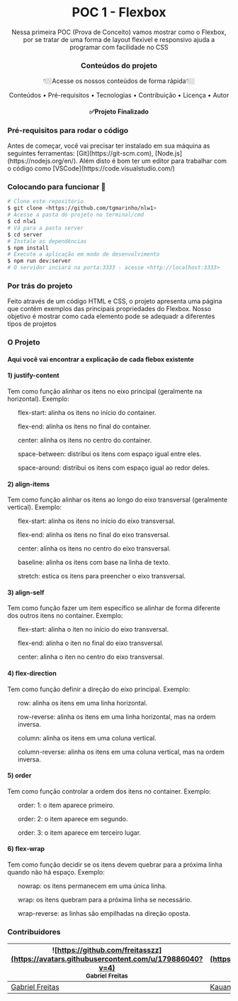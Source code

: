 <h1 align="center">POC 1 - Flexbox</h1> 

<p align="center">Nessa primeira POC (Prova de Conceito) vamos mostrar como o Flexbox, por se tratar de uma forma de layout flexivel e responsivo ajuda a programar com facilidade no CSS</p>

<h3 align="center">Conteúdos do projeto</h3> 
<p align="center">👇🏼Acesse os nossos conteúdos de forma rápida👇🏼</p>
<p align="center">
 <a>Conteúdos</a> •
 <a>Pré-requisitos</a> • 
 <a>Tecnologias</a> • 
 <a>Contribuição</a> • 
 <a>Licença</a> • 
 <a>Autor</a>
</p>

<h4 align="center"> 
	✅Projeto Finalizado
</h4>

<h3 align="left">Pré-requisitos para rodar o código</h3> 
Antes de começar, você vai precisar ter instalado em sua máquina as seguintes ferramentas:
[Git](https://git-scm.com), [Node.js](https://nodejs.org/en/). 
Além disto é bom ter um editor para trabalhar com o código como [VSCode](https://code.visualstudio.com/)


<h3 align="left">Colocando para funcionar 🎲</h3> 

```bash
# Clone este repositório
$ git clone <https://github.com/tgmarinho/nlw1>
# Acesse a pasta do projeto no terminal/cmd
$ cd nlw1
# Vá para a pasta server
$ cd server
# Instale as dependências
$ npm install
# Execute a aplicação em modo de desenvolvimento
$ npm run dev:server
# O servidor inciará na porta:3333 - acesse <http://localhost:3333>
```
<h3 align="left">Por trás do projeto</h3>
<p>Feito através de um código HTML e CSS, o projeto apresenta uma página que contém exemplos das principais propriedades do Flexbox. Nosso objetivo é mostrar como cada elemento pode se adequadr a diferentes tipos de projetos </p>

<h3 align="left">O Projeto</h3>
<h4 align="left">Aqui você vai encontrar a explicação de cada flebox existente</h4>
<h4>1) justify-content</h4>
<p>Tem como função alinhar os itens no eixo principal (geralmente na horizontal). Exemplo:</p>
	<ol>flex-start: alinha os itens no início do container.</ol>
 	<ol>flex-end: alinha os itens no final do container.</ol>
  	<ol>center: alinha os itens no centro do container.</ol>
   	<ol>space-between: distribui os itens com espaço igual entre eles.</ol>
    	<ol>space-around: distribui os itens com espaço igual ao redor deles.</ol>
<h4>2) align-items</h4>
<p>Tem como função alinhar os itens ao longo do eixo transversal (geralmente vertical). Exemplo:</p>
	<ol>flex-start: alinha os itens no início do eixo transversal.</ol>
 	<ol>flex-end: alinha os itens no final do eixo transversal.</ol>
  	<ol>center: alinha os itens no centro do eixo transversal.</ol>
   	<ol>baseline: alinha os itens com base na linha de texto.</ol>
    	<ol>stretch: estica os itens para preencher o eixo transversal.</ol>
<h4>3) align-self</h4>
<p>Tem como função fazer um item específico se alinhar de forma diferente dos outros itens no container. Exemplo:</p>
	<ol>flex-start: alinha o iten no início do eixo transversal.</ol>
 	<ol>flex-end: alinha o iten no final do eixo transversal.</ol>
  	<ol>center: alinha o iten no centro do eixo transversal.</ol>
<h4>4) flex-direction</h4>
<p>Tem como função definir a direção do eixo principal. Exemplo:</p>
	<ol>row: alinha os itens em uma linha horizontal.</ol>
 	<ol>row-reverse: alinha os itens em uma linha horizontal, mas na ordem inversa.</ol>
  	<ol>column: alinha os itens em uma coluna vertical.</ol>
   	<ol>column-reverse: alinha os itens em uma coluna vertical, mas na ordem inversa.</ol>
<h4>5) order</h4>
<p>Tem como função controlar a ordem dos itens no container. Exemplo:</p>
	<ol>order: 1: o item aparece primeiro.</ol>
 	<ol>order: 2: o item aparece em segundo.</ol>
  	<ol>order: 3: o item aparece em terceiro lugar.</ol>
<h4>6) flex-wrap</h4>
<p>Tem como função decidir se os itens devem quebrar para a próxima linha quando não há espaço. Exemplo:</p>
	<ol>nowrap: os itens permanecem em uma única linha.</ol>
 	<ol>wrap: os itens quebram para a próxima linha se necessário.</ol>
  	<ol>wrap-reverse: as linhas são empilhadas na direção oposta.</ol>

<h3>Contribuidores</h3>


![https://github.com/freitasszz](https://avatars.githubusercontent.com/u/179886040?v=4) <br> <sub> Gabriel Freitas </sub> | ![https://github.com/KauanSarzi](https://avatars.githubusercontent.com/u/130071892?v=4) <br> <sub> Kauan Sarzi </sub> | ![https://github.com/Liminha300](https://avatars.githubusercontent.com/u/179885175?v=4) <br> <sub> Ricardo Kawamuro </sub> |
| --- | --- | --- |
| [Gabriel Freitas](https://github.com/freitasszz) | [Kauan Sarzi](https://github.com/KauanSarzi) | [Ricardo Kauamuro](https://github.com/IsabelaReali) | 
 

    	
 

